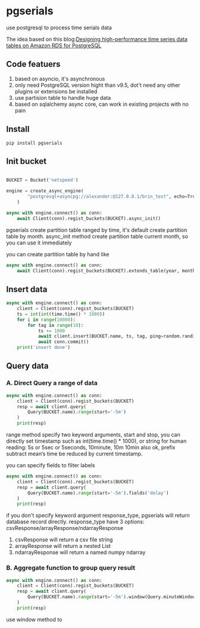 # pgserials
use postgresql to process time serials data

The idea based on this blog:[Designing high-performance time series data tables on Amazon RDS for PostgreSQL](https://aws.amazon.com/cn/blogs/database/designing-high-performance-time-series-data-tables-on-amazon-rds-for-postgresql/) 

## Code featuers

1. based on asyncio, it's asynchronous
2. only need PostgreSQL version hight than v9.5, dot't need any other plugins or extensions be installed
3. use partision table to handle huge data
4. based on sqlalchemy async core, can work in existing projects with no pain 


## Install

    pip install pgserials

## Init bucket

```python

BUCKET = Bucket('netspeed')

engine = create_async_engine(
        "postgresql+asyncpg://alexander:@127.0.0.1/brin_test", echo=True,
    )

async with engine.connect() as conn:
    await Client(conn).regist_buckets(BUCKET).async_init()

```

pgserials create partition table ranged by time, it's default create partition table by month. async_init method create partition table current month, so you can use it immediately

you can create partition table by hand like 

```python
async with engine.connect() as conn:
    await Client(conn).regist_buckets(BUCKET).extends_table(year, month)

```

## Insert data

```python
async with engine.connect() as conn:
    client = Client(conn).regist_buckets(BUCKET)
    ts = int(int(time.time() * 1000))
    for i in range(10000):
        for tag in range(10):
            ts += 1000
            await client.insert(BUCKET.name, ts, tag, ping=random.randint(10, 1000), delay=random.randint(50, 500))
            await conn.commit()
    print('insert done')
```

## Query data

### A. Direct Query a range of data

```python
async with engine.connect() as conn:
    client = Client(conn).regist_buckets(BUCKET)
    resp = await client.query(
        Query(BUCKET.name).range(start='-5m')
    )
    print(resp)
```

range method specify two keyword arguments, start and stop, you can directly set timestamp such as  int(time.time() * 1000), or string for human reading: 5s or 5sec or 5seconds, 10minute, 10m 10min also ok, prefix subtract mean‘s time be reduced by current timestamp.

you can specify fields to filter labels
```python
async with engine.connect() as conn:
    client = Client(conn).regist_buckets(BUCKET)
    resp = await client.query(
        Query(BUCKET.name).range(start='-5m').fields('delay')
    )
    print(resp)
```

if you don't specify keyword argument response_type, pgserials will return database record directly.
response_type have 3 options: csvResponse/arrayResponse/ndarrayResponse

1. csvResponse will return a csv file string
2. arrayResponse will return a nested List
3. ndarrayResponse will return a named numpy ndarray

### B. Aggregate function to group query result

```python
async with engine.connect() as conn:
    client = Client(conn).regist_buckets(BUCKET)
    resp = await client.query(
        Query(BUCKET.name).range(start='-5m').window(Query.minuteWindow, Query.maxFunc)
    )
    print(resp)
```

use window method to 


